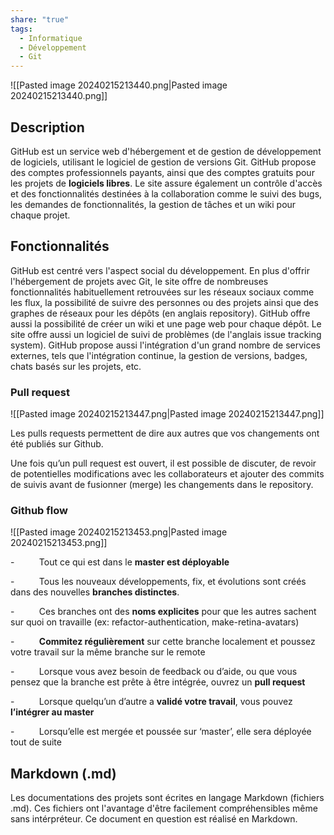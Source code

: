 ```yaml
---
share: "true"
tags:
  - Informatique
  - Développement
  - Git
---
```


![[Pasted image 20240215213440.png|Pasted image 20240215213440.png]]

## Description

GitHub est un service web d'hébergement et de gestion de développement de logiciels, utilisant le logiciel de gestion de versions Git. GitHub propose des comptes professionnels payants, ainsi que des comptes gratuits pour les projets de **logiciels libres**. Le site assure également un contrôle d'accès et des fonctionnalités destinées à la collaboration comme le suivi des bugs, les demandes de fonctionnalités, la gestion de tâches et un wiki pour chaque projet.

## Fonctionnalités

GitHub est centré vers l'aspect social du développement. En plus d'offrir l'hébergement de projets avec Git, le site offre de nombreuses fonctionnalités habituellement retrouvées sur les réseaux sociaux comme les flux, la possibilité de suivre des personnes ou des projets ainsi que des graphes de réseaux pour les dépôts (en anglais repository). GitHub offre aussi la possibilité de créer un wiki et une page web pour chaque dépôt. Le site offre aussi un logiciel de suivi de problèmes (de l'anglais issue tracking system). GitHub propose aussi l'intégration d'un grand nombre de services externes, tels que l'intégration continue, la gestion de versions, badges, chats basés sur les projets, etc.

### Pull request

![[Pasted image 20240215213447.png|Pasted image 20240215213447.png]]

Les pulls requests permettent de dire aux autres que vos changements ont été publiés sur Github.

Une fois qu’un pull request est ouvert, il est possible de discuter, de revoir de potentielles modifications avec les collaborateurs et ajouter des commits de suivis avant de fusionner (merge) les changements dans le repository.

### Github flow

![[Pasted image 20240215213453.png|Pasted image 20240215213453.png]]

-          Tout ce qui est dans le **master est déployable**

-          Tous les nouveaux développements, fix, et évolutions sont créés dans des nouvelles **branches distinctes**.

-          Ces branches ont des **noms explicites** pour que les autres sachent sur quoi on travaille (ex: refactor-authentication, make-retina-avatars)

-          **Commitez régulièrement** sur cette branche localement et poussez votre travail sur la même branche sur le remote

-          Lorsque vous avez besoin de feedback ou d’aide, ou que vous pensez que la branche est prête à être intégrée, ouvrez un **pull request**

-          Lorsque quelqu’un d’autre a **validé votre travail**, vous pouvez **l’intégrer au master**

-          Lorsqu’elle est mergée et poussée sur ‘master’, elle sera déployée tout de suite

## Markdown (.md)

Les documentations des projets sont écrites en langage Markdown (fichiers .md). Ces fichiers ont l'avantage d'être facilement compréhensibles même sans intérpréteur. Ce document en question est réalisé en Markdown.
